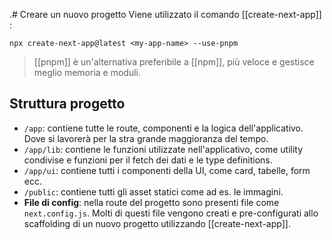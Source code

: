.# Creare un nuovo progetto
Viene utilizzato il comando [[create-next-app]] :

```terminal
npx create-next-app@latest <my-app-name> --use-pnpm
```

> [[pnpm]] è un'alternativa preferibile a [[npm]], più veloce e gestisce meglio memoria e moduli.

## Struttura progetto

- `/app`: contiene tutte le route, componenti e la logica dell'applicativo. Dove si lavorerà per la stra grande maggioranza del tempo.
- `/app/lib`: contiene le funzioni utilizzate nell'applicativo, come utility condivise e funzioni per il fetch dei dati e le type definitions.
- `/app/ui`: contiene tutti i componenti della UI, come card, tabelle, form ecc.
- `/public`: contiene tutti gli asset statici come ad es. le immagini.
- **File di config**: nella route del progetto sono presenti file come `next.config.js`.
  Molti di questi file vengono creati e pre-configurati allo scaffolding di un nuovo progetto utilizzando [[create-next-app]].

